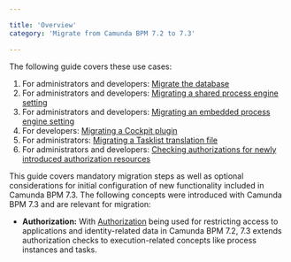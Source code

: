```yaml
---

title: 'Overview'
category: 'Migrate from Camunda BPM 7.2 to 7.3'

---
```


The following guide covers these use cases:

1. For administrators and developers: [Migrate the database](ref:#migrate-from-camunda-bpm-72-to-73-migrate-your-database)
2. For administrators and developers: [Migrating a shared process engine setting](ref:#migrate-from-camunda-bpm-72-to-73-migrating-a-shared-process-engine-setting)
3. For administrators and developers: [Migrating an embedded process engine setting](ref:#migrate-from-camunda-bpm-72-to-73-migrating-an-embedded-process-engine-setting)
4. For developers: [Migrating a Cockpit plugin](ref:#migrate-from-camunda-bpm-72-to-73-migrating-a-cockpit-plugin)
5. For administrators: [Migrating a Tasklist translation file](ref:#migrate-from-camunda-bpm-72-to-73-migrating-a-tasklist-translation-file)
6. For administrators and developers: [Checking authorizations for newly introduced authorization resources](ref:#migrate-from-camunda-bpm-72-to-73-authorization)

This guide covers mandatory migration steps as well as optional considerations for initial configuration of new functionality included in Camunda BPM 7.3. The following concepts were introduced with Camunda BPM 7.3 and are relevant for migration:

* **Authorization:** With [Authorization](ref:/guides/user-guide/#admin-authorization-management-authorizations) being used for restricting access to applications and identity-related data in Camunda BPM 7.2, 7.3 extends authorization checks to execution-related concepts like process instances and tasks.
